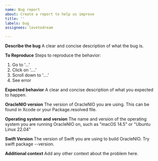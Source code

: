 ```yaml
---
name: Bug report
about: Create a report to help us improve
title: ''
labels: bug
assignees: lovetodream

---
```


**Describe the bug**
A clear and concise description of what the bug is.

**To Reproduce**
Steps to reproduce the behavior:
1. Go to '...'
2. Click on '....'
3. Scroll down to '....'
4. See error

**Expected behavior**
A clear and concise description of what you expected to happen.

**OracleNIO version**
The version of OracleNIO you are using. This can be found in Xcode or your Package.resolved file.

**Operating system and version**
The name and version of the operating system you are running OracleNIO on, such as "macOS 14.5" or "Ubuntu Linux 22.04"

**Swift Version**
The version of Swift you are using to build OracleNIO. Try swift package --version.

**Additional context**
Add any other context about the problem here.
